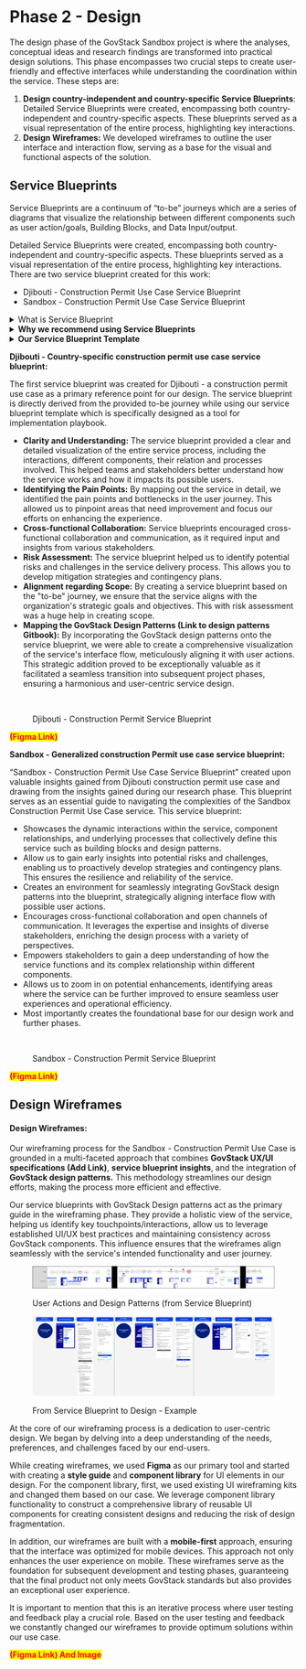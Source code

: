 # Phase 2 - Design

The design phase of the GovStack Sandbox project is where the analyses, conceptual ideas and research findings are transformed into practical design solutions. This phase encompasses two crucial steps to create user-friendly and effective interfaces while understanding the coordination within the service. These steps are:

1. **Design country-independent and country-specific Service Blueprints**: Detailed Service Blueprints were created, encompassing both country-independent and country-specific aspects. These blueprints served as a visual representation of the entire process, highlighting key interactions.
2. **Design Wireframes:** We developed wireframes to outline the user interface and interaction flow, serving as a base for the visual and functional aspects of the solution.

## Service Blueprints

Service Blueprints are a continuum of “to-be” journeys which are a series of diagrams that visualize the relationship between different components such as user action/goals, Building Blocks, and Data Input/output.

Detailed Service Blueprints were created, encompassing both country-independent and country-specific aspects. These blueprints served as a visual representation of the entire process, highlighting key interactions. There are two service blueprint created for this work:

* Djibouti - Construction Permit Use Case Service Blueprint
* Sandbox - Construction Permit Use Case Service Blueprint

<details>

<summary>What is Service Blueprint</summary>

A service blueprint is a diagram that visualizes the relationships between different service components - people, properties (physical or digital evidence), and processes - that are directly tied to touchpoints in a specific customer journey.

More Information:\
[Service Blueprints: Definitions](https://www.nngroup.com/articles/service-blueprints-definition/)

</details>

<details>

<summary><strong>Why we recommend using Service Blueprints</strong></summary>

Blueprinting is most useful when coordinating complex services because it bridges cross-team efforts to make everyone familiar with the use case early on and enable preparation work

Service blueprints are companions to user journeys and often build upon them. They help organisations to see the big picture of how a service is implemented and used. They pinpoint dependencies between user journeys of the service providers/government entities and users in the same visualisation. They are instrumental in identifying and optimising complex interactions, ultimately saving money for the organisation and improving the experience for its users.

</details>

<details>

<summary><strong>Our Service Blueprint Template</strong></summary>

Our Service Blueprint Template was created for producing service blueprints based on GovStack Implementation Playbook and facilitating coordination between teams and components while producing deep understanding related to use cases that are worked on. They are a continuum of the “to-be” user journeys within the implementation playbook.

The primary elements of our service blueprints are:

* Processes
* Different service users and entities involved in providing the service
* Actions and goals of entities and users
* GovStack Design Patterns
* Required documents, Data input and output
* Building Blocks

<mark style="color:red;">Figma Link of the Template</mark>

</details>

**Djibouti - Country-specific construction permit use case service blueprint:**

The first service blueprint was created for Djibouti - a construction permit use case as a primary reference point for our design. The service blueprint is directly derived from the provided to-be journey while using our service blueprint template which is specifically designed as a tool for implementation playbook.

* **Clarity and Understanding:** The service blueprint provided a clear and detailed visualization of the entire service process, including the interactions, different components, their relation and processes involved. This helped teams and stakeholders better understand how the service works and how it impacts its possible users.
* **Identifying the Pain Points:** By mapping out the service in detail, we identified the pain points and bottlenecks in the user journey. This allowed us to pinpoint areas that need improvement and focus our efforts on enhancing the experience.
* **Cross-functional Collaboration:** Service blueprints encouraged cross-functional collaboration and communication, as it required input and insights from various stakeholders.
* **Risk Assessment:** The service blueprint helped us to identify potential risks and challenges in the service delivery process. This allows you to develop mitigation strategies and contingency plans.
* **Alignment regarding Scope:** By creating a service blueprint based on the "to-be" journey, we ensure that the service aligns with the organization's strategic goals and objectives. This with risk assessment was a huge help in creating scope.
* **Mapping the GovStack Design Patterns (Link to design patterns Gitbook):** By incorporating the GovStack design patterns onto the service blueprint, we were able to create a comprehensive visualization of the service's interface flow, meticulously aligning it with user actions. This strategic addition proved to be exceptionally valuable as it facilitated a seamless transition into subsequent project phases, ensuring a harmonious and user-centric service design.

<figure><img src="../../../.gitbook/assets/For service blueprint Documentation.jpg" alt=""><figcaption><p>Djibouti - Construction Permit Service Blueprint</p></figcaption></figure>

<mark style="color:red;">**(Figma Link)**</mark>&#x20;

**Sandbox - Generalized construction Permit use case service blueprint:**

“Sandbox - Construction Permit Use Case Service Blueprint” created upon valuable insights gained from Djibouti construction permit use case and drawing from the insights gained during our research phase. This blueprint serves as an essential guide to navigating the complexities of the Sandbox Construction Permit Use Case service. This service blueprint:

* Showcases the dynamic interactions within the service, component relationships, and underlying processes that collectively define this service such as building blocks and design patterns.
* Allow us to gain early insights into potential risks and challenges, enabling us to proactively develop strategies and contingency plans. This ensures the resilience and reliability of the service.
* Creates an environment for seamlessly integrating GovStack design patterns into the blueprint, strategically aligning interface flow with possible user actions.
* Encourages cross-functional collaboration and open channels of communication. It leverages the expertise and insights of diverse stakeholders, enriching the design process with a variety of perspectives.
* Empowers stakeholders to gain a deep understanding of how the service functions and its complex relationship within different components.
* Allows us to zoom in on potential enhancements, identifying areas where the service can be further improved to ensure seamless user experiences and operational efficiency.
* Most importantly creates the foundational base for our design work and further phases.

<figure><img src="../../../.gitbook/assets/Construction Permit Service Blueprint Sandbox.png" alt=""><figcaption><p>Sandbox - Construction Permit Service Blueprint</p></figcaption></figure>

<mark style="color:red;">**(Figma Link)**</mark>&#x20;

## Design Wireframes

#### **Design Wireframes:** <a href="#design-wireframes" id="design-wireframes"></a>

Our wireframing process for the Sandbox - Construction Permit Use Case is grounded in a multi-faceted approach that combines **GovStack UX/UI specifications **<mark style="color:red;">**(Add Link)**</mark>, **service blueprint insights**, and the integration of **GovStack design patterns.** This methodology streamlines our design efforts, making the process more efficient and effective.

Our service blueprints with GovStack Design patterns act as the primary guide in the wireframing phase. They provide a holistic view of the service, helping us identify key touchpoints/interactions, allow us to leverage established UI/UX best practices and maintaining consistency across GovStack components. This influence ensures that the wireframes align seamlessly with the service's intended functionality and user journey.

<figure><img src="../../../.gitbook/assets/Architects actions.png" alt=""><figcaption><p>User Actions and Design Patterns (from Service Blueprint)</p></figcaption></figure>

<figure><img src="../../../.gitbook/assets/Wireframing.png" alt=""><figcaption><p>From Service Blueprint to Design - Example</p></figcaption></figure>

At the core of our wireframing process is a dedication to user-centric design. We began by delving into a deep understanding of the needs, preferences, and challenges faced by our end-users.

While creating wireframes, we used **Figma** as our primary tool and started with creating a **style guide** and **component library** for UI elements in our design. For the component library, first, we used existing UI wireframing kits and changed them based on our case. We leverage component library functionality to construct a comprehensive library of reusable UI components for creating consistent designs and reducing the risk of design fragmentation.

In addition, our wireframes are built with a **mobile-first** approach, ensuring that the interface was optimized for mobile devices. This approach not only enhances the user experience on mobile. These wireframes serve as the foundation for subsequent development and testing phases, guaranteeing that the final product not only meets GovStack standards but also provides an exceptional user experience.

It is important to mention that this is an iterative process where user testing and feedback play a crucial role. Based on the user testing and feedback we constantly changed our wireframes to provide optimum solutions within our use case.

<mark style="color:red;">**(Figma Link) And Image**</mark>
